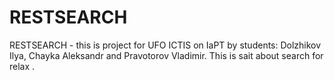 # RESTSEARCH
RESTSEARCH - this is project for UFO ICTIS on IaPT by students: Dolzhikov Ilya, Chayka Aleksandr and Pravotorov Vladimir. This is sait about search for relax .
